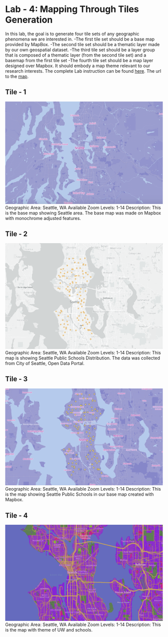 
# Lab - 4: Mapping Through Tiles Generation
In this lab, the goal is to generate four tile sets of any geographic phenomena we are interested in. 
-The first tile set should be a base map provided by MapBox.
-The second tile set should be a thematic layer made by our own geospatial dataset.
-The third tile set should be a layer group that is composed of a thematic layer (from the second tile set) and a basemap from the first tile set
-The fourth tile set should be a map layer designed over Mapbox. It should embody a map theme relevant to our research interests.
The complete Lab instruction can be found [here](https://github.com/jakobzhao/geog458/tree/master/labs/lab04). 
The url to the [map](https://enkhsd/github.io-lab-4).
## Tile - 1
![Tile 1](/img/Base.png)
Geographic Area: Seattle, WA
Available Zoom Levels: 1-14
Description: This is the base map showing Seattle area. The base map was made on Mapbox with monochrome adjusted features.
## Tile - 2
![Tile 1](/img/SchoolData.png)
Geographic Area: Seattle, WA
Available Zoom Levels: 1-14
Description: This map is showing Seattle Public Schools Distribution. The data was collected from City of Seattle, Open Data Portal.
## Tile - 3
![Tile 1](/img/PublicSchools.png)
Geographic Area: Seattle, WA
Available Zoom Levels: 1-14
Description: This is the map showing Seattle Public Schools in our base map created with Mapbox.
## Tile - 4
![Tile 1](/img/UWandSchools.png)
Geographic Area: Seattle, WA
Available Zoom Levels: 1-14
Description: This is the map with theme of UW and schools.